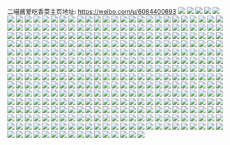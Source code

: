 二喵酱爱吃香菜主页地址: https://weibo.com/u/6084400693 
![](https://wx4.sinaimg.cn/mw2000/006DLwz3gy1h9dqu39qjnj32c0340b2d.jpg) 
![](https://wx4.sinaimg.cn/mw2000/006DLwz3gy1h9dqtmjwd6j32c0340e85.jpg) 
![](https://wx4.sinaimg.cn/mw2000/006DLwz3gy1h9dqueyuucj32122wokjm.jpg) 
![](https://wx4.sinaimg.cn/mw2000/006DLwz3gy1h9dquj20pej32c03404qr.jpg) 
![](https://wx4.sinaimg.cn/mw2000/006DLwz3gy1h9dqun7o6zj32c03401kz.jpg) 
![](https://wx4.sinaimg.cn/mw2000/006DLwz3gy1h99h12yuc2j30zj1bek0g.jpg) 
![](https://wx4.sinaimg.cn/mw2000/006DLwz3gy1h99h13rlg3j30u01hc4f1.jpg) 
![](https://wx4.sinaimg.cn/mw2000/006DLwz3gy1h4zsr9azfyj30u01401bb.jpg) 
![](https://wx4.sinaimg.cn/mw2000/006DLwz3gy1h4zsrdh2xlj31o0280npd.jpg) 
![](https://wx4.sinaimg.cn/mw2000/006DLwz3gy1h4zsrib0yzj31s02dcu0y.jpg) 
![](https://wx4.sinaimg.cn/mw2000/006DLwz3gy1h4zsr7fgdej30v91vob29.jpg) 
![](https://wx4.sinaimg.cn/mw2000/006DLwz3gy1h4zsrjdw1zj31s02dch96.jpg) 
![](https://wx4.sinaimg.cn/mw2000/006DLwz3gy1h4zsrot0o3j31o0280qv5.jpg) 
![](https://wx4.sinaimg.cn/mw2000/006DLwz3gy1h4zsrq9eitj31o0280b29.jpg) 
![](https://wx4.sinaimg.cn/mw2000/006DLwz3gy1h4ycvturjjj313s0tutjd.jpg) 
![](https://wx4.sinaimg.cn/mw2000/006DLwz3gy1h4ycwnue7aj313u0tutiu.jpg) 
![](https://wx4.sinaimg.cn/mw2000/006DLwz3gy1h4ycvzzujnj32801o07wi.jpg) 
![](https://wx4.sinaimg.cn/mw2000/006DLwz3gy1h4ycw2j0bij32801o07wi.jpg) 
![](https://wx4.sinaimg.cn/mw2000/006DLwz3gy1h4ycwaag4dj30u011ijx5.jpg) 
![](https://wx4.sinaimg.cn/mw2000/006DLwz3gy1h4wbbhzlswj30ty1h8nd4.jpg) 
![](https://wx4.sinaimg.cn/mw2000/006DLwz3gy1h4wbbbnvrej32c03401ky.jpg) 
![](https://wx4.sinaimg.cn/mw2000/006DLwz3gy1h4wbbkgg4wj32c03407wi.jpg) 
![](https://wx4.sinaimg.cn/mw2000/006DLwz3gy1h4wbbntxiwj32c03404qq.jpg) 
![](https://wx4.sinaimg.cn/mw2000/006DLwz3gy1h4wbbqmy96j32c03404qq.jpg) 
![](https://wx4.sinaimg.cn/mw2000/006DLwz3gy1h4wbbsv0x5j32c0340x6p.jpg) 
![](https://wx4.sinaimg.cn/mw2000/006DLwz3gy1h4v5na5klyj31jk2qsave.jpg) 
![](https://wx4.sinaimg.cn/mw2000/006DLwz3gy1h4v5n92m8fj31hc0u0dpo.jpg) 
![](https://wx4.sinaimg.cn/mw2000/006DLwz3gy1h4h8q8c41sj30tu0zagrb.jpg) 
![](https://wx4.sinaimg.cn/mw2000/006DLwz3gy1h4h8qzow8qj31400u0k31.jpg) 
![](https://wx4.sinaimg.cn/mw2000/006DLwz3gy1h4h8qbz4aej32801o0b2a.jpg) 
![](https://wx4.sinaimg.cn/mw2000/006DLwz3gy1h4h8qdisnxj32801o0kjl.jpg) 
![](https://wx4.sinaimg.cn/mw2000/006DLwz3gy1h4h8qffoxhj31o0280kc9.jpg) 
![](https://wx4.sinaimg.cn/mw2000/006DLwz3gy1h4h8qh4g1bj31o02801kx.jpg) 
![](https://wx4.sinaimg.cn/mw2000/006DLwz3gy1h4h8qiz4pkj31o0280tyf.jpg) 
![](https://wx4.sinaimg.cn/mw2000/006DLwz3gy1h4h8q7q2i0j32801o0qv5.jpg) 
![](https://wx4.sinaimg.cn/mw2000/006DLwz3gy1h4h8qkn7znj32801o0e81.jpg) 
![](https://wx4.sinaimg.cn/mw2000/006DLwz3gy1h2dxpko9fij30mi0u012s.jpg) 
![](https://wx4.sinaimg.cn/mw2000/006DLwz3gy1h294ygesidj30mi0u0ah1.jpg) 
![](https://wx4.sinaimg.cn/mw2000/006DLwz3gy1h260cagx7fj31o0280e81.jpg) 
![](https://wx4.sinaimg.cn/mw2000/006DLwz3gy1h21ffep31gj30u0140ndc.jpg) 
![](https://wx4.sinaimg.cn/mw2000/006DLwz3gy1h21ffu73yhj30u0140e0l.jpg) 
![](https://wx4.sinaimg.cn/mw2000/006DLwz3gy1h21fg5xgrdj31400u0e2v.jpg) 
![](https://wx4.sinaimg.cn/mw2000/006DLwz3gy1h21ffb7qjaj32801o0hdt.jpg) 
![](https://wx4.sinaimg.cn/mw2000/006DLwz3gy1h21ffbzbb7j31o02804qq.jpg) 
![](https://wx4.sinaimg.cn/mw2000/006DLwz3gy1h1oqr76m3gj31o0280b29.jpg) 
![](https://wx4.sinaimg.cn/mw2000/006DLwz3gy1h1oqrwjk5zj32c0340b2a.jpg) 
![](https://wx4.sinaimg.cn/mw2000/006DLwz3gy1h1oqs5rxzej32801o0b2a.jpg) 
![](https://wx4.sinaimg.cn/mw2000/006DLwz3gy1h1oqr5olk1j32801o0x6p.jpg) 
![](https://wx4.sinaimg.cn/mw2000/006DLwz3gy1h1oqs8hlswj31o0280x6p.jpg) 
![](https://wx4.sinaimg.cn/mw2000/006DLwz3gy1h1oqsh24c1j32c0340x6q.jpg) 
![](https://wx4.sinaimg.cn/mw2000/006DLwz3gy1h1oqssrwy9j32c03407wi.jpg) 
![](https://wx4.sinaimg.cn/mw2000/006DLwz3gy1h164yxxpnuj32c0340b2a.jpg) 
![](https://wx4.sinaimg.cn/mw2000/006DLwz3gy1h164yzd3wyj33402c0qv6.jpg) 
![](https://wx4.sinaimg.cn/mw2000/006DLwz3gy1h164z6r6gzj32c0340x6p.jpg) 
![](https://wx4.sinaimg.cn/mw2000/006DLwz3gy1h164z81ra7j33402c0b2a.jpg) 
![](https://wx4.sinaimg.cn/mw2000/006DLwz3gy1h164z96251j33402c01ky.jpg) 
![](https://wx4.sinaimg.cn/mw2000/006DLwz3gy1h164zactsmj33402c07wi.jpg) 
![](https://wx4.sinaimg.cn/mw2000/006DLwz3gy1h164zci5g5j32c0340hdv.jpg) 
![](https://wx4.sinaimg.cn/mw2000/006DLwz3gy1h0hqq5rcqqj30930c4q42.jpg) 
![](https://wx4.sinaimg.cn/mw2000/006DLwz3gy1h0hqq72fn6j313u0tutv4.jpg) 
![](https://wx4.sinaimg.cn/mw2000/006DLwz3gy1h0hqq54ugbj30mi0u0wuc.jpg) 
![](https://wx4.sinaimg.cn/mw2000/006DLwz3gy1h07vl9ci99j33402c01kx.jpg) 
![](https://wx4.sinaimg.cn/mw2000/006DLwz3gy1h07vlfdllxj33402c0hdu.jpg) 
![](https://wx4.sinaimg.cn/mw2000/006DLwz3gy1h07vlh7va4j30v91vo4qp.jpg) 
![](https://wx4.sinaimg.cn/mw2000/006DLwz3gy1gzxydls7hhj313u0tu78y.jpg) 
![](https://wx4.sinaimg.cn/mw2000/006DLwz3gy1gzxydkwt3lj30u01szdmf.jpg) 
![](https://wx4.sinaimg.cn/mw2000/006DLwz3gy1gzxydngmpfj30u01hcgzi.jpg) 
![](https://wx4.sinaimg.cn/mw2000/006DLwz3gy1gzujsrjqwaj31400u0n2q.jpg) 
![](https://wx4.sinaimg.cn/mw2000/006DLwz3gy1gzujsqpo4uj30u0140gpi.jpg) 
![](https://wx4.sinaimg.cn/mw2000/006DLwz3gy1gzujssna7wj30u0140gu7.jpg) 
![](https://wx4.sinaimg.cn/mw2000/006DLwz3gy1gzujstunpxj30u0140gw9.jpg) 
![](https://wx4.sinaimg.cn/mw2000/006DLwz3gy1gzujsv0f8kj30u01400z1.jpg) 
![](https://wx4.sinaimg.cn/mw2000/006DLwz3gy1gzujsvvdsbj31400u0qb3.jpg) 
![](https://wx4.sinaimg.cn/mw2000/006DLwz3gy1gzujswkvl9j30u0140dmk.jpg) 
![](https://wx4.sinaimg.cn/mw2000/006DLwz3gy1gzujsxk0zpj30u014044x.jpg) 
![](https://wx4.sinaimg.cn/mw2000/006DLwz3gy1gzujsyekaej30u0140jx1.jpg) 
![](https://wx4.sinaimg.cn/mw2000/006DLwz3gy1gzq45lgem8j31o0280x6p.jpg) 
![](https://wx4.sinaimg.cn/mw2000/006DLwz3gy1gzq45m9egyj31o0280x6p.jpg) 
![](https://wx4.sinaimg.cn/mw2000/006DLwz3gy1gzq45kmsanj31o0280u0x.jpg) 
![](https://wx4.sinaimg.cn/mw2000/006DLwz3gy1gzq45n2jzjj32801o0x6p.jpg) 
![](https://wx4.sinaimg.cn/mw2000/006DLwz3gy1gzq45nolejj31o0280kjl.jpg) 
![](https://wx4.sinaimg.cn/mw2000/006DLwz3gy1gzq45jj8s1j30v91voe81.jpg) 
![](https://wx4.sinaimg.cn/mw2000/006DLwz3gy1gyvily0dcej31o0280qv5.jpg) 
![](https://wx4.sinaimg.cn/mw2000/006DLwz3gy1gyvim1fus8j30v91vohdu.jpg) 
![](https://wx4.sinaimg.cn/mw2000/006DLwz3gy1gya3up4vukj317q1mc1kx.jpg) 
![](https://wx4.sinaimg.cn/mw2000/006DLwz3gy1gya3ujtjfcj30v91vohdu.jpg) 
![](https://wx4.sinaimg.cn/mw2000/006DLwz3gy1gya3upkhhvj31hc1o0au0.jpg) 
![](https://wx4.sinaimg.cn/mw2000/006DLwz3gy1gxx93on5spj30u01sy7cg.jpg) 
![](https://wx4.sinaimg.cn/mw2000/006DLwz3gy1gwztqm9hlij33402c0u0y.jpg) 
![](https://wx4.sinaimg.cn/mw2000/006DLwz3gy1gwztqd1hh5j33402c0u0y.jpg) 
![](https://wx4.sinaimg.cn/mw2000/006DLwz3gy1gwztr3138dj32c03401kz.jpg) 
![](https://wx4.sinaimg.cn/mw2000/006DLwz3gy1gwztrbs21vj32c0340u0y.jpg) 
![](https://wx4.sinaimg.cn/mw2000/006DLwz3gy1gww0pjqpozj31400u0qag.jpg) 
![](https://wx4.sinaimg.cn/mw2000/006DLwz3gy1gww0pkhb30j30u014046v.jpg) 
![](https://wx4.sinaimg.cn/mw2000/006DLwz3gy1gww0pl9u5aj30u0140qb1.jpg) 
![](https://wx4.sinaimg.cn/mw2000/006DLwz3gy1gww0pm04vij30u0140dni.jpg) 
![](https://wx4.sinaimg.cn/mw2000/006DLwz3gy1gvx384w130j31yp1mhhdu.jpg) 
![](https://wx4.sinaimg.cn/mw2000/006DLwz3gy1gvx386y6yqj33402c01l1.jpg) 
![](https://wx4.sinaimg.cn/mw2000/006DLwz3gy1gvx388hj04j33402c0hdv.jpg) 
![](https://wx4.sinaimg.cn/mw2000/006DLwz3gy1gvx38a678fj32c0340npf.jpg) 
![](https://wx4.sinaimg.cn/mw2000/006DLwz3gy1gvx38blvn2j32c03404qq.jpg) 
![](https://wx4.sinaimg.cn/mw2000/006DLwz3gy1gvx38d1m94j32c0340e81.jpg) 
![](https://wx4.sinaimg.cn/mw2000/006DLwz3gy1gvx38e6e4nj32801o0e81.jpg) 
![](https://wx4.sinaimg.cn/mw2000/006DLwz3gy1gvx383ndq7j33402c0kjm.jpg) 
![](https://wx4.sinaimg.cn/mw2000/006DLwz3gy1gvx38g0o1uj32c0340kjn.jpg) 
![](https://wx4.sinaimg.cn/mw2000/006DLwz3gy1gt1o6tvx2tj32c02c0hdt.jpg) 
![](https://wx4.sinaimg.cn/mw2000/006DLwz3gy1gt1o6yn3yej30u013zdn4.jpg) 
![](https://wx4.sinaimg.cn/mw2000/006DLwz3gy1gt1o6z4d3oj30u013zgu5.jpg) 
![](https://wx4.sinaimg.cn/mw2000/006DLwz3gy1gt1o6xzi5yj30u013z7dl.jpg) 
![](https://wx4.sinaimg.cn/mw2000/006DLwz3gy1gt1o6zhp6fj30u013zq9q.jpg) 
![](https://wx4.sinaimg.cn/mw2000/006DLwz3gy1gsryeccwbgj33402c01ky.jpg) 
![](https://wx4.sinaimg.cn/mw2000/006DLwz3gy1gsryedrtbdj33402c07wi.jpg) 
![](https://wx4.sinaimg.cn/mw2000/006DLwz3gy1gsryeerva9j32c0340e81.jpg) 
![](https://wx4.sinaimg.cn/mw2000/006DLwz3gy1gsryegel3vj32c03407wh.jpg) 
![](https://wx4.sinaimg.cn/mw2000/006DLwz3gy1grxbxqvsr6j30ku1127dy.jpg) 
![](https://wx4.sinaimg.cn/mw2000/006DLwz3gy1grqds7dcs8j33402c0qv5.jpg) 
![](https://wx4.sinaimg.cn/mw2000/006DLwz3gy1grqds9a9r5j33402c0u0x.jpg) 
![](https://wx4.sinaimg.cn/mw2000/006DLwz3gy1grqdscw2ulj30ku1121l0.jpg) 
![](https://wx4.sinaimg.cn/mw2000/006DLwz3gy1grmqxu3bzgj30ku112wpe.jpg) 
![](https://wx4.sinaimg.cn/mw2000/006DLwz3gy1grmqxsh3csj32c0340x6p.jpg) 
![](https://wx4.sinaimg.cn/mw2000/006DLwz3gy1grkcs9ipwaj30u01hc41w.jpg) 
![](https://wx4.sinaimg.cn/mw2000/006DLwz3gy1grkcs7rxlpj30ku0kytcn.jpg) 
![](https://wx4.sinaimg.cn/mw2000/006DLwz3gy1grkcsdynqjj30ku112u0z.jpg) 
![](https://wx4.sinaimg.cn/mw2000/006DLwz3gy1grkcsesoznj30ku112ady.jpg) 
![](https://wx4.sinaimg.cn/mw2000/006DLwz3gy1grjfst0qzuj32c0340b2a.jpg) 
![](https://wx4.sinaimg.cn/mw2000/006DLwz3gy1grjfsq97y4j33402c0e82.jpg) 
![](https://wx4.sinaimg.cn/mw2000/006DLwz3gy1gri7oiloz1j30ku112npe.jpg) 
![](https://wx4.sinaimg.cn/mw2000/006DLwz3gy1gri7oj75u1j30ku0uo41c.jpg) 
![](https://wx4.sinaimg.cn/mw2000/006DLwz3gy1grh246ohrdj30ku1121kx.jpg) 
![](https://wx4.sinaimg.cn/mw2000/006DLwz3gy1grh2499gxij30ku112x6q.jpg) 
![](https://wx4.sinaimg.cn/mw2000/006DLwz3gy1greti1zklrj30ku1127dc.jpg) 
![](https://wx4.sinaimg.cn/mw2000/006DLwz3gy1greti5kfozj30ku112qv5.jpg) 
![](https://wx4.sinaimg.cn/mw2000/006DLwz3gy1gretib8iqdj30ku112u0z.jpg) 
![](https://wx4.sinaimg.cn/mw2000/006DLwz3gy1greti127jfj30e10o9wh1.jpg) 
![](https://wx4.sinaimg.cn/mw2000/006DLwz3gy1grdn1gu5o6j32c03404qq.jpg) 
![](https://wx4.sinaimg.cn/mw2000/006DLwz3gy1grdn1i24t8j32c0340x6p.jpg) 
![](https://wx4.sinaimg.cn/mw2000/006DLwz3gy1grdn1j8l02j32c03404qq.jpg) 
![](https://wx4.sinaimg.cn/mw2000/006DLwz3gy1grdn1kdjm1j32c0340x6p.jpg) 
![](https://wx4.sinaimg.cn/mw2000/006DLwz3gy1grdn1fpzoej32c03404qq.jpg) 
![](https://wx4.sinaimg.cn/mw2000/006DLwz3gy1gra58vow50j30fy0tzkc5.jpg) 
![](https://wx4.sinaimg.cn/mw2000/006DLwz3gy1gra5b2thn3j30u01401ky.jpg) 
![](https://wx4.sinaimg.cn/mw2000/006DLwz3gy1gr90t3r3s8j30ku1121k2.jpg) 
![](https://wx4.sinaimg.cn/mw2000/006DLwz3gy1gr90t46gxhj30u01hck19.jpg) 
![](https://wx4.sinaimg.cn/mw2000/006DLwz3gy1gr90t4qigtj30j31xc46z.jpg) 
![](https://wx4.sinaimg.cn/mw2000/006DLwz3gy1gr7uiab4cdj30u90u0q5x.jpg) 
![](https://wx4.sinaimg.cn/mw2000/006DLwz3gy1gr7uiasjwoj31s90u0gun.jpg) 
![](https://wx4.sinaimg.cn/mw2000/006DLwz3gy1gr7uibjchmj33402c0hdu.jpg) 
![](https://wx4.sinaimg.cn/mw2000/006DLwz3gy1gr7uicxxh8j30cb0lwjsq.jpg) 
![](https://wx4.sinaimg.cn/mw2000/006DLwz3gy1gr6ucp1mv0j30gn0lhacv.jpg) 
![](https://wx4.sinaimg.cn/mw2000/006DLwz3gy1gr6ucohfblj30ku112qds.jpg) 
![](https://wx4.sinaimg.cn/mw2000/006DLwz3gy1gr6ujb7mbaj32c0340hdu.jpg) 
![](https://wx4.sinaimg.cn/mw2000/006DLwz3gy1gr6uj9kvxsj32c0340qv5.jpg) 
![](https://wx4.sinaimg.cn/mw2000/006DLwz3gy1gr5j8dj9i6j32c0340x6q.jpg) 
![](https://wx4.sinaimg.cn/mw2000/006DLwz3gy1gr4dyn7pp1j32c02c0u0x.jpg) 
![](https://wx4.sinaimg.cn/mw2000/006DLwz3gy1gr4dyo5lnqj31o0280np0.jpg) 
![](https://wx4.sinaimg.cn/mw2000/006DLwz3gy1gr1xtovph9j30mi0u0wk2.jpg) 
![](https://wx4.sinaimg.cn/mw2000/006DLwz3gy1gr1xtpqepzj30mi0u0avt.jpg) 
![](https://wx4.sinaimg.cn/mw2000/006DLwz3gy1gr1xts6ox4j33402c0x6p.jpg) 
![](https://wx4.sinaimg.cn/mw2000/006DLwz3gy1gr0t6u8apqj33402c0kjl.jpg) 
![](https://wx4.sinaimg.cn/mw2000/006DLwz3gy1gr0t6rnwl7j33402c0hdt.jpg) 
![](https://wx4.sinaimg.cn/mw2000/006DLwz3gy1gr0t6w6i66j33402c0hdt.jpg) 
![](https://wx4.sinaimg.cn/mw2000/006DLwz3gy1gr0t6y84ilj32c03407wi.jpg) 
![](https://wx4.sinaimg.cn/mw2000/006DLwz3gy1gqzr441aaqj32c0340npe.jpg) 
![](https://wx4.sinaimg.cn/mw2000/006DLwz3gy1gqzr45cd63j32c03401k6.jpg) 
![](https://wx4.sinaimg.cn/mw2000/006DLwz3gy1gqzr46q5p1j63402c0k9e02.jpg) 
![](https://wx4.sinaimg.cn/mw2000/006DLwz3gy1gqzr48v0dcj33402c0npd.jpg) 
![](https://wx4.sinaimg.cn/mw2000/006DLwz3gy1gpbhkopm2oj30mi0u0kb2.jpg) 
![](https://wx4.sinaimg.cn/mw2000/006DLwz3gy1gpbhko5pjbj31o0280nor.jpg) 
![](https://wx4.sinaimg.cn/mw2000/006DLwz3gy1gp6th138cfj31o02804qp.jpg) 
![](https://wx4.sinaimg.cn/mw2000/006DLwz3gy1gp6th2f7uoj30ku112qv7.jpg) 
![](https://wx4.sinaimg.cn/mw2000/006DLwz3gy1gp6th0esbuj32801o0npd.jpg) 
![](https://wx4.sinaimg.cn/mw2000/006DLwz3gy1gnzk4uec3tj32801o0auq.jpg) 
![](https://wx4.sinaimg.cn/mw2000/006DLwz3gy1gnzk4u0lvyj30u01404qp.jpg) 
![](https://wx4.sinaimg.cn/mw2000/006DLwz3gy1gm6xy1l4hfj33402c0e81.jpg) 
![](https://wx4.sinaimg.cn/mw2000/006DLwz3gy1gk5ilxi1fcj31o02804pw.jpg) 
![](https://wx4.sinaimg.cn/mw2000/006DLwz3gy1gj6tcrs668j30ku112h7n.jpg) 
![](https://wx4.sinaimg.cn/mw2000/006DLwz3gy1gidntl3wmvj31400u0kjl.jpg) 
![](https://wx4.sinaimg.cn/mw2000/006DLwz3gy1gi7uq7cb43j32vv25z4qq.jpg) 
![](https://wx4.sinaimg.cn/mw2000/006DLwz3gy1gi7uq8yf57j33402c0b2a.jpg) 
![](https://wx4.sinaimg.cn/mw2000/006DLwz3gy1ghx3cwiqpqj33402c07wh.jpg) 
![](https://wx4.sinaimg.cn/mw2000/006DLwz3gy1ghx3d52yk1j33402c0b29.jpg) 
![](https://wx4.sinaimg.cn/mw2000/006DLwz3gy1gh80vh9lz9j33401r0b2a.jpg) 
![](https://wx4.sinaimg.cn/mw2000/006DLwz3gy1gh80vrnkehj32c0340e85.jpg) 
![](https://wx4.sinaimg.cn/mw2000/006DLwz3gy1gh80vbpm1cj31o0280npe.jpg) 
![](https://wx4.sinaimg.cn/mw2000/006DLwz3gy1gh80vwvxnaj32i84g0npe.jpg) 
![](https://wx4.sinaimg.cn/mw2000/006DLwz3gy1gh80wbwmw0j32c03404qv.jpg) 
![](https://wx4.sinaimg.cn/mw2000/006DLwz3gy1gh80wekek7j31o0280e81.jpg) 
![](https://wx4.sinaimg.cn/mw2000/006DLwz3gy1gh80wh1k5fj31o02807wh.jpg) 
![](https://wx4.sinaimg.cn/mw2000/006DLwz3gy1gh80wiwzhqj31o02801kx.jpg) 
![](https://wx4.sinaimg.cn/mw2000/006DLwz3gy1gh80wl1ccfj33402c04qp.jpg) 
![](https://wx4.sinaimg.cn/mw2000/006DLwz3gy1ggw410j0g7j30j60ivq4c.jpg) 
![](https://wx4.sinaimg.cn/mw2000/006DLwz3gy1gg5g3zbvxzj30u0140u0x.jpg) 
![](https://wx4.sinaimg.cn/mw2000/006DLwz3gy1gg2nqs7n40j31o0280b2b.jpg) 
![](https://wx4.sinaimg.cn/mw2000/006DLwz3gy1gg2nqtlef7j31o0280qv5.jpg) 
![](https://wx4.sinaimg.cn/mw2000/006DLwz3gy1gg2nquaounj31kw1kwk4k.jpg) 
![](https://wx4.sinaimg.cn/mw2000/006DLwz3gy1gg2nqv6byoj31o0280b2a.jpg) 
![](https://wx4.sinaimg.cn/mw2000/006DLwz3gy1gg2nqw31chj31o0280u0x.jpg) 
![](https://wx4.sinaimg.cn/mw2000/006DLwz3gy1gg2nqx0n6gj31o02801ky.jpg) 
![](https://wx4.sinaimg.cn/mw2000/006DLwz3gy1gg2nqya10gj31o02804qq.jpg) 
![](https://wx4.sinaimg.cn/mw2000/006DLwz3gy1gg2nqz23a1j320p2yvkjl.jpg) 
![](https://wx4.sinaimg.cn/mw2000/006DLwz3gy1gg2nr0st4wj31o0280u0y.jpg) 
![](https://wx4.sinaimg.cn/mw2000/006DLwz3gy1gg2nr1kspmj31o0280e6e.jpg) 
![](https://wx4.sinaimg.cn/mw2000/006DLwz3gy1gg2nr2b9k4j32801o01kx.jpg) 
![](https://wx4.sinaimg.cn/mw2000/006DLwz3gy1gg2nr2zuj9j32801o0qut.jpg) 
![](https://wx4.sinaimg.cn/mw2000/006DLwz3gy1gfcm5dmz7cj33402c0wyl.jpg) 
![](https://wx4.sinaimg.cn/mw2000/006DLwz3gy1gf5q4a6udwj31o02801j2.jpg) 
![](https://wx4.sinaimg.cn/mw2000/006DLwz3gy1gf5q4dharkj31o02804qn.jpg) 
![](https://wx4.sinaimg.cn/mw2000/006DLwz3gy1gf5q4714icj31o0280e7k.jpg) 
![](https://wx4.sinaimg.cn/mw2000/006DLwz3gy1gf5q4lknf8j30ku112qv6.jpg) 
![](https://wx4.sinaimg.cn/mw2000/006DLwz3gy1gf5q4slgezj30ku112x6q.jpg) 
![](https://wx4.sinaimg.cn/mw2000/006DLwz3gy1gf5q508t5ij30ku112x6q.jpg) 
![](https://wx4.sinaimg.cn/mw2000/006DLwz3gy1gf1lxo2yjij32c03407wi.jpg) 
![](https://wx4.sinaimg.cn/mw2000/006DLwz3gy1gf1lxr2mumj31o0280kjl.jpg) 
![](https://wx4.sinaimg.cn/mw2000/006DLwz3gy1gez5qw9p9yj30ku11278n.jpg) 
![](https://wx4.sinaimg.cn/mw2000/006DLwz3gy1gewz1e18yuj30ku1121l0.jpg) 
![](https://wx4.sinaimg.cn/mw2000/006DLwz3gy1gewz1f70o6j311i0u0tkz.jpg) 
![](https://wx4.sinaimg.cn/mw2000/006DLwz3gy1gewz1g9uecj30u011ialw.jpg) 
![](https://wx4.sinaimg.cn/mw2000/006DLwz3gy1gewz17v7bvj31400u0anb.jpg) 
![](https://wx4.sinaimg.cn/mw2000/006DLwz3gy1gewz1hdlz4j31400u0qgu.jpg) 
![](https://wx4.sinaimg.cn/mw2000/006DLwz3gy1gewz1i0f76j30qy0qoacx.jpg) 
![](https://wx4.sinaimg.cn/mw2000/006DLwz3gy1gewz1iyvh7j30u01ke7g2.jpg) 
![](https://wx4.sinaimg.cn/mw2000/006DLwz3gy1gewyylpafjj30ku112ajf.jpg) 
![](https://wx4.sinaimg.cn/mw2000/006DLwz3gy1gescvzc0ifj30q80gbwvh.jpg) 
![](https://wx4.sinaimg.cn/mw2000/006DLwz3gy1ger3cz7sw6j30j60pktcm.jpg) 
![](https://wx4.sinaimg.cn/mw2000/006DLwz3gy1ger3cya1qhj30j60pk77v.jpg) 
![](https://wx4.sinaimg.cn/mw2000/006DLwz3gy1ger3d05ffij30u00l1dm1.jpg) 
![](https://wx4.sinaimg.cn/mw2000/006DLwz3gy1geovmkp2nqj30u0140b2a.jpg) 
![](https://wx4.sinaimg.cn/mw2000/006DLwz3gy1gej5q0ceg5j33402c0kjm.jpg) 
![](https://wx4.sinaimg.cn/mw2000/006DLwz3gy1gej5q550p4j32c0340b2a.jpg) 
![](https://wx4.sinaimg.cn/mw2000/006DLwz3gy1gej5qa7hlej32c0340npe.jpg) 
![](https://wx4.sinaimg.cn/mw2000/006DLwz3gy1gej5ptptbej33402c01kz.jpg) 
![](https://wx4.sinaimg.cn/mw2000/006DLwz3gy1gej5qdpofaj32802yoqv5.jpg) 
![](https://wx4.sinaimg.cn/mw2000/006DLwz3gy1gej5qh7mtuj32c0340hdt.jpg) 
![](https://wx4.sinaimg.cn/mw2000/006DLwz3gy1gej5ql76abj33402c04qq.jpg) 
![](https://wx4.sinaimg.cn/mw2000/006DLwz3gy1gej5qohn99j32c03401ky.jpg) 
![](https://wx4.sinaimg.cn/mw2000/006DLwz3gy1gej5qs2m6pj32c0340u0x.jpg) 
![](https://wx4.sinaimg.cn/mw2000/006DLwz3gy1ge2yrm58euj31o0280npe.jpg) 
![](https://wx4.sinaimg.cn/mw2000/006DLwz3gy1ge2yrd7gd4j30u0140npd.jpg) 
![](https://wx4.sinaimg.cn/mw2000/006DLwz3gy1ge2yrhxc6oj30u0140kjl.jpg) 
![](https://wx4.sinaimg.cn/mw2000/006DLwz3gy1ge2yr9pj5vj30u01404qq.jpg) 
![](https://wx4.sinaimg.cn/mw2000/006DLwz3gy1ge1j9753nyj33402c0h12.jpg) 
![](https://wx4.sinaimg.cn/mw2000/006DLwz3gy1ge1j9dr7d5j32c03401ky.jpg) 
![](https://wx4.sinaimg.cn/mw2000/006DLwz3gy1ge1j9i3kxcj32c0340npd.jpg) 
![](https://wx4.sinaimg.cn/mw2000/006DLwz3gy1ge1j9lyenyj31o02801kx.jpg) 
![](https://wx4.sinaimg.cn/mw2000/006DLwz3gy1ge1j9n2qgbj30ks0w2aev.jpg) 
![](https://wx4.sinaimg.cn/mw2000/006DLwz3gy1ge1j9pnxg1j30u01401kx.jpg) 
![](https://wx4.sinaimg.cn/mw2000/006DLwz3gy1gdycutpbhkj31o0280b29.jpg) 
![](https://wx4.sinaimg.cn/mw2000/006DLwz3gy1gdycuwo61lj32c0340kgk.jpg) 
![](https://wx4.sinaimg.cn/mw2000/006DLwz3gy1gdycv16kezj32c03401kx.jpg) 
![](https://wx4.sinaimg.cn/mw2000/006DLwz3gy1gdycv4kycuj32c03404lz.jpg) 
![](https://wx4.sinaimg.cn/mw2000/006DLwz3gy1gdebivo75bj30u00u0x6j.jpg) 
![](https://wx4.sinaimg.cn/mw2000/006DLwz3gy1gdc1grqpbuj31o02804nd.jpg) 
![](https://wx4.sinaimg.cn/mw2000/006DLwz3gy1gdc1gthullj30u01404qp.jpg) 
![](https://wx4.sinaimg.cn/mw2000/006DLwz3gy1gdc1gw1483j30u0140hdl.jpg) 
![](https://wx4.sinaimg.cn/mw2000/006DLwz3gy1gdc1gxkl7pj30u0140e69.jpg) 
![](https://wx4.sinaimg.cn/mw2000/006DLwz3gy1gdc1gz36wyj30u0140u0o.jpg) 
![](https://wx4.sinaimg.cn/mw2000/006DLwz3gy1gcqbhbpcphj31ho1v31kx.jpg) 
![](https://wx4.sinaimg.cn/mw2000/006DLwz3gy1gcqbhdmxnij31ho1v34qp.jpg) 
![](https://wx4.sinaimg.cn/mw2000/006DLwz3gy1gcqbhfzs5lj31ho1v34qp.jpg) 
![](https://wx4.sinaimg.cn/mw2000/006DLwz3gy1gcqbhhkqftj31ho1v34qp.jpg) 
![](https://wx4.sinaimg.cn/mw2000/006DLwz3gy1gcqbh9koy5j31ho1v31kx.jpg) 
![](https://wx4.sinaimg.cn/mw2000/006DLwz3gy1gb7wcawznvj30u0140n8c.jpg) 
![](https://wx4.sinaimg.cn/mw2000/006DLwz3gy1gb3g3574jjj30ku112x6q.jpg) 
![](https://wx4.sinaimg.cn/mw2000/006DLwz3gy1g8maw8pbj8j31400u0kjl.jpg) 
![](https://wx4.sinaimg.cn/mw2000/006DLwz3gy1g8mawcjid4j33402c0hdu.jpg) 
![](https://wx4.sinaimg.cn/mw2000/006DLwz3gy1g8mawieun9j33402c04qq.jpg) 
![](https://wx4.sinaimg.cn/mw2000/006DLwz3gy1g8mawli8aij33402c07wh.jpg) 
![](https://wx4.sinaimg.cn/mw2000/006DLwz3gy1g8mawqrl7fj33402c07wi.jpg) 
![](https://wx4.sinaimg.cn/mw2000/006DLwz3gy1g8mawxhhvmj33402c0e82.jpg) 
![](https://wx4.sinaimg.cn/mw2000/006DLwz3gy1g8maw63nr6j32c03401ge.jpg) 
![](https://wx4.sinaimg.cn/mw2000/006DLwz3gy1g8mawz9m5rj32c03401j6.jpg) 
![](https://wx4.sinaimg.cn/mw2000/006DLwz3gy1g8max0ozduj33402c019q.jpg) 
![](https://wx4.sinaimg.cn/mw2000/006DLwz3gy1g8j0rjgqtmj30u0140npd.jpg) 
![](https://wx4.sinaimg.cn/mw2000/006DLwz3gy1g8j0sn5j2fj30u0140kjl.jpg) 
![](https://wx4.sinaimg.cn/mw2000/006DLwz3gy1g8goopdeumj30u013x1ky.jpg) 
![](https://wx4.sinaimg.cn/mw2000/006DLwz3gy1g8goorj4pij30u013xb29.jpg) 
![](https://wx4.sinaimg.cn/mw2000/006DLwz3gy1g68l9w6edkj30ku1124qp.jpg) 
![](https://wx4.sinaimg.cn/mw2000/006DLwz3gy1g61j48hqufj33402c0tys.jpg) 
![](https://wx4.sinaimg.cn/mw2000/006DLwz3gy1g61j460xa4j33402c0hby.jpg) 
![](https://wx4.sinaimg.cn/mw2000/006DLwz3gy1g61j4ar7bnj33402c0dxi.jpg) 
![](https://wx4.sinaimg.cn/mw2000/006DLwz3gy1g61j4ee3ygj32c0340e81.jpg) 
![](https://wx4.sinaimg.cn/mw2000/006DLwz3gy1g61j4hryxbj32c0340b29.jpg) 
![](https://wx4.sinaimg.cn/mw2000/006DLwz3gy1g61j4kqfkpj32c03404qp.jpg) 
![](https://wx4.sinaimg.cn/mw2000/006DLwz3gy1g61j4ns9bdj33402c0e81.jpg) 
![](https://wx4.sinaimg.cn/mw2000/006DLwz3gy1g61j4qwgpej33402c04qp.jpg) 
![](https://wx4.sinaimg.cn/mw2000/006DLwz3gy1g61j4tcxqmj33402c0qpo.jpg) 
![](https://wx4.sinaimg.cn/mw2000/006DLwz3gy1g5z7odtlutj30u013xhdt.jpg) 
![](https://wx4.sinaimg.cn/mw2000/006DLwz3gy1g5noxnvzbkj30u013y7rb.jpg) 
![](https://wx4.sinaimg.cn/mw2000/006DLwz3gy1g5j5xixcfpj32c03401kx.jpg) 
![](https://wx4.sinaimg.cn/mw2000/006DLwz3gy1g5j5zrdrnbj31400u0b29.jpg) 
![](https://wx4.sinaimg.cn/mw2000/006DLwz3gy1g5j5zpw3w6j31400u0b29.jpg) 
![](https://wx4.sinaimg.cn/mw2000/006DLwz3gy1g5j5zsykwzj31400u0b29.jpg) 
![](https://wx4.sinaimg.cn/mw2000/006DLwz3gy1g5j5zulqlfj31400u0b29.jpg) 
![](https://wx4.sinaimg.cn/mw2000/006DLwz3gy1g5j5xsqdg2j33402c04on.jpg) 
![](https://wx4.sinaimg.cn/mw2000/006DLwz3gy1g5j5xuw3vbj33402c01i8.jpg) 
![](https://wx4.sinaimg.cn/mw2000/006DLwz3gy1g5eokyn0jjj30ku11210e.jpg) 
![](https://wx4.sinaimg.cn/mw2000/006DLwz3gy1g5eok5gcbfj31400u0b29.jpg) 
![](https://wx4.sinaimg.cn/mw2000/006DLwz3gy1g5eokilwz0j33402c0trq.jpg) 
![](https://wx4.sinaimg.cn/mw2000/006DLwz3gy1g5bajxtfqvj30ku112kha.jpg) 
![](https://wx4.sinaimg.cn/mw2000/006DLwz3gy1g58sr43aumj30wf0o24b2.jpg) 
![](https://wx4.sinaimg.cn/mw2000/006DLwz3gy1g52y0gbha8j31o027u4q8.jpg) 
![](https://wx4.sinaimg.cn/mw2000/006DLwz3gy1g52y0ibxhrj31o027uts6.jpg) 
![](https://wx4.sinaimg.cn/mw2000/006DLwz3gy1g52y0debaij31o027u4li.jpg) 
![](https://wx4.sinaimg.cn/mw2000/006DLwz3gy1g4nw8rkkfvj30ku0rktql.jpg) 
![](https://wx4.sinaimg.cn/mw2000/006DLwz3gy1g4la181s09j30u0140gst.jpg) 
![](https://wx4.sinaimg.cn/mw2000/006DLwz3gy1g4la18xbfuj30u01407aj.jpg) 
![](https://wx4.sinaimg.cn/mw2000/006DLwz3gy1g4la19i0z7j30u01407aj.jpg) 
![](https://wx4.sinaimg.cn/mw2000/006DLwz3gy1g3x2rb6cnwj31400u04qp.jpg) 
![](https://wx4.sinaimg.cn/mw2000/006DLwz3gy1g3x2qlt6rgj323h2xb7wk.jpg) 
![](https://wx4.sinaimg.cn/mw2000/006DLwz3gy1g3x2r9vrh7j30u0140b29.jpg) 
![](https://wx4.sinaimg.cn/mw2000/006DLwz3gy1g3x2ribhfjj30u0140qv5.jpg) 
![](https://wx4.sinaimg.cn/mw2000/006DLwz3gy1g3x2rpuavuj313k0u0e81.jpg) 
![](https://wx4.sinaimg.cn/mw2000/006DLwz3gy1g3x2rwm9dej31400u0npd.jpg) 
![](https://wx4.sinaimg.cn/mw2000/006DLwz3gy1g3x2s41pk1j31400u0u0x.jpg) 
![](https://wx4.sinaimg.cn/mw2000/006DLwz3gy1g3x2sae1rxj30u01407wi.jpg) 
![](https://wx4.sinaimg.cn/mw2000/006DLwz3gy1g3x2sv1jrxj30u0140npd.jpg) 
![](https://wx4.sinaimg.cn/mw2000/006DLwz3gy1g1828jrhgij31400u0q98.jpg) 
![](https://wx4.sinaimg.cn/mw2000/006DLwz3gy1g097d42mvhj30u00u0jum.jpg) 
![](https://wx4.sinaimg.cn/mw2000/006DLwz3gy1fzwt2v49l2j37aw2xou0z.jpg) 
![](https://wx4.sinaimg.cn/mw2000/006DLwz3gy1fzwt2z9trnj33402c07wh.jpg) 
![](https://wx4.sinaimg.cn/mw2000/006DLwz3gy1fzwt30jazbj33402c0x6p.jpg) 
![](https://wx4.sinaimg.cn/mw2000/006DLwz3gy1fzwt31j9jnj33402c0b29.jpg) 
![](https://wx4.sinaimg.cn/mw2000/006DLwz3gy1fzwt32a52cj33402c0b29.jpg) 
![](https://wx4.sinaimg.cn/mw2000/006DLwz3gy1fzwt2s6anij32c03407wh.jpg) 
![](https://wx4.sinaimg.cn/mw2000/006DLwz3gy1fzwt33c3sqj32c0340e81.jpg) 
![](https://wx4.sinaimg.cn/mw2000/006DLwz3gy1fzwt357403j32c0340kjm.jpg) 
![](https://wx4.sinaimg.cn/mw2000/006DLwz3gy1fzwt36tki9j32c03401ky.jpg) 
![](https://wx4.sinaimg.cn/mw2000/006DLwz3gy1fxov4oro33j30k00zkjwy.jpg) 
![](https://wx4.sinaimg.cn/mw2000/006DLwz3gy1fwk40zn72sj30qo0zkgs6.jpg) 
![](https://wx4.sinaimg.cn/mw2000/006DLwz3gy1fwk40ytc90j30qo0zkjye.jpg) 
![](https://wx4.sinaimg.cn/mw2000/006DLwz3gy1fwk4109b7oj30qo0zkgrq.jpg) 
![](https://wx4.sinaimg.cn/mw2000/006DLwz3gy1fwk410sslzj30zk0qon34.jpg) 
![](https://wx4.sinaimg.cn/mw2000/006DLwz3gy1fvru3gamv9j30zk0qo111.jpg) 
![](https://wx4.sinaimg.cn/mw2000/006DLwz3gy1fvru3fd6mwj30qo1bfgwx.jpg) 
![](https://wx4.sinaimg.cn/mw2000/006DLwz3gy1fvru3h6k2nj30qo1bf493.jpg) 
![](https://wx4.sinaimg.cn/mw2000/006DLwz3gy1fvru3icfwfj30qo1bf4ck.jpg) 
![](https://wx4.sinaimg.cn/mw2000/006DLwz3gy1fvru3jp8vvj30zk0qogrs.jpg) 
![](https://wx4.sinaimg.cn/mw2000/006DLwz3gy1fvru3kedgcj30zk0qoq9e.jpg) 
![](https://wx4.sinaimg.cn/mw2000/006DLwz3gy1fvru3lct8kj30qo0zkwia.jpg) 
![](https://wx4.sinaimg.cn/mw2000/006DLwz3gy1fvru3mahc3j30qo0zkten.jpg) 
![](https://wx4.sinaimg.cn/mw2000/006DLwz3gy1fvru3mss94j30k00zhwit.jpg) 
![](https://wx4.sinaimg.cn/mw2000/006DLwz3gy1fugik4pxvej30qo0qo42y.jpg) 
![](https://wx4.sinaimg.cn/mw2000/006DLwz3gy1fugik7fev5j30qo1bfgwk.jpg) 
![](https://wx4.sinaimg.cn/mw2000/006DLwz3gy1frrjkl1rmuj30qo0zkn1w.jpg) 
![](https://wx4.sinaimg.cn/mw2000/006DLwz3gy1fr5iftsjndj30qo0zk78l.jpg) 
![](https://wx4.sinaimg.cn/mw2000/006DLwz3gy1fr5ifuusy7j30qo0zkdkm.jpg) 
![](https://wx4.sinaimg.cn/mw2000/006DLwz3gy1fr5ifvyxt8j30qo0zk78w.jpg) 
![](https://wx4.sinaimg.cn/mw2000/006DLwz3gy1fr5ig5a8izj30qo0zkgrk.jpg) 
![](https://wx4.sinaimg.cn/mw2000/006DLwz3gy1fr5ifymmljj30qo0zkdln.jpg) 
![](https://wx4.sinaimg.cn/mw2000/006DLwz3gy1fr5ig1t4y5j30qo0zkn1u.jpg) 
![](https://wx4.sinaimg.cn/mw2000/006DLwz3gy1fr5ig30lrhj30zk0qo44y.jpg) 
![](https://wx4.sinaimg.cn/mw2000/006DLwz3gy1fr5ig46nojj30zk0qoagu.jpg) 
![](https://wx4.sinaimg.cn/mw2000/006DLwz3gy1fr5ig6hrswj30zk0qotei.jpg) 
![](https://wx4.sinaimg.cn/mw2000/006DLwz3gy1fp02p5xkyij30hs0npgmp.jpg) 
![](https://wx4.sinaimg.cn/mw2000/006DLwz3gy1fp02p6wk3gj30hs0np0tl.jpg) 
![](https://wx4.sinaimg.cn/mw2000/006DLwz3gy1fp02p7dow4j30hs0np3zy.jpg) 
![](https://wx4.sinaimg.cn/mw2000/006DLwz3gy1fp02p8gyixj30hs0npgms.jpg) 
![](https://wx4.sinaimg.cn/mw2000/006DLwz3gy1fp02p8wuoxj30hs0np3z7.jpg) 
![](https://wx4.sinaimg.cn/mw2000/006DLwz3gy1fp02p9mi9oj30hs0np75h.jpg) 
![](https://wx4.sinaimg.cn/mw2000/006DLwz3gy1fp02pa25dkj30hs0l60ti.jpg) 
![](https://wx4.sinaimg.cn/mw2000/006Vgtnzgy1h9cxffu22gj30u0140dn6.jpg) 
![](https://wx4.sinaimg.cn/mw2000/006Vgtnzgy1h9cxfend68j30u0140jwk.jpg) 
![](https://wx4.sinaimg.cn/mw2000/006Vgtnzgy1h9cxfhlkuuj30u0140q9c.jpg) 
![](https://wx4.sinaimg.cn/mw2000/006Vgtnzgy1h9cxfgm5qcj30u0140gt4.jpg) 
![](https://wx4.sinaimg.cn/mw2000/006Vgtnzgy1h8pkxxb6inj30u0140n4m.jpg) 
![](https://wx4.sinaimg.cn/mw2000/006Vgtnzgy1h8pkxxrxhgj30u014049g.jpg) 
![](https://wx4.sinaimg.cn/mw2000/006Vgtnzgy1h8pkxwsoo2j30u0140wnr.jpg) 
![](https://wx4.sinaimg.cn/mw2000/006Vgtnzgy1h7y5bsfm18j323t23tnpd.jpg) 
![](https://wx4.sinaimg.cn/mw2000/006Vgtnzgy1h7y5bvkmgpj31wu1wukhy.jpg) 
![](https://wx4.sinaimg.cn/mw2000/006Vgtnzgy1h7y5bxrh06j328u28u7wh.jpg) 
![](https://wx4.sinaimg.cn/mw2000/006Vgtnzgy1h7y5btxlyyj32902bcu0x.jpg) 
